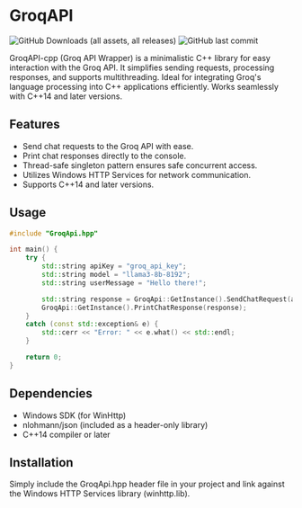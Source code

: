 # GroqAPI
![GitHub Downloads (all assets, all releases)](https://img.shields.io/github/downloads/90th/GroqAPI-cpp/total) ![GitHub last commit](https://img.shields.io/github/last-commit/90th/GroqAPI-cpp)


GroqAPI-cpp (Groq API Wrapper) is a minimalistic C++ library for easy interaction with the Groq API. It simplifies sending requests, processing responses, and supports multithreading. Ideal for integrating Groq's language processing into C++ applications efficiently. Works seamlessly with C++14 and later versions. 

## Features

- Send chat requests to the Groq API with ease.
- Print chat responses directly to the console.
- Thread-safe singleton pattern ensures safe concurrent access.
- Utilizes Windows HTTP Services for network communication.
- Supports C++14 and later versions.

## Usage

```cpp
#include "GroqApi.hpp"

int main() {
	try {
		std::string apiKey = "groq_api_key";
		std::string model = "llama3-8b-8192";
		std::string userMessage = "Hello there!";

		std::string response = GroqApi::GetInstance().SendChatRequest(apiKey, model, userMessage);
		GroqApi::GetInstance().PrintChatResponse(response);
	}
	catch (const std::exception& e) {
		std::cerr << "Error: " << e.what() << std::endl;
	}

	return 0;
}
```
## Dependencies

- Windows SDK (for WinHttp)
- nlohmann/json (included as a header-only library)
- C++14 compiler or later

## Installation

Simply include the GroqApi.hpp header file in your project and link against the Windows HTTP Services library (winhttp.lib).
